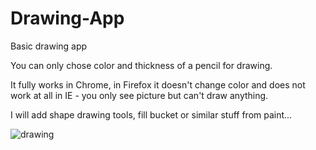 # Drawing-App

Basic drawing app

You can only chose color and thickness of a pencil for drawing.

It fully works in Chrome, in Firefox it doesn't change color and does not work at all in IE - you only see picture but can't draw anything.

I will add shape drawing tools, fill bucket or similar stuff from paint... 

![drawing](https://user-images.githubusercontent.com/31318398/30379198-fb495378-9895-11e7-88b8-54caac31358a.png)
